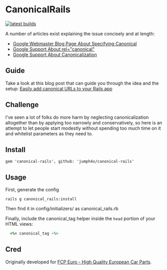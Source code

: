 CanonicalRails
==============
[![latest builds](https://github.com/jumph4x/canonical-rails/actions/workflows/ruby.yml/badge.svg)](.s/actions/workflows/ruby.yml)

A number of articles exist explaining the issue concisely and at length:

 *   [Google Webmaster Blog Page About Specifying Canonical](http://googlewebmastercentral.blogspot.com/2009/02/specify-your-canonical.html)
 *   [Google Support About rel="canonical"](http://support.google.com/webmasters/bin/answer.py?hl=en&answer=139394)
 *   [Google Support About Canonicalization](http://support.google.com/webmasters/bin/answer.py?hl=en&answer=139066)

## Guide

Take a look at this blog post that can guide you through the idea and the setup: [Easily add canonical URLs to your Rails app](http://blog.planetargon.com/entries/2014/4/4/easily-add-canonical-urls-to-your-rails-app)

## Challenge

I've seen a lot of folks do more harm by neglecting canonicalization altogether than by applying too narrowly and conservatively, so here is an attempt to let people start modestly without spending too much time on it and whitelist parameters as they need to.

## Install

    gem 'canonical-rails', github: 'jumph4x/canonical-rails'

## Usage

First, generate the config

    rails g canonical_rails:install

Then find it in config/initializers/ as canonical_rails.rb

Finally, include the canonical_tag helper inside the `head` portion of
your HTML views:
```ruby
  <%= canonical_tag -%>
```

## Cred

Originally developed for [FCP Euro - High Quality European Car Parts](https://www.fcpeuro.com).
